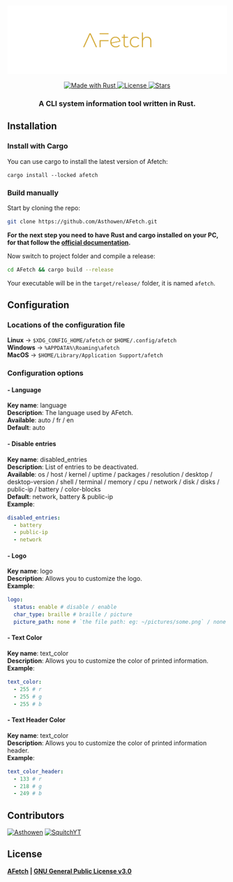 <!--suppress HtmlDeprecatedAttribute -->
<div align="center">
    <br>
    <img src="https://raw.githubusercontent.com/Asthowen/AFetch/main/.github/resources/banner.svg" align="center">
    <br>
    <br>
    <div>
        <a href="https://www.rust-lang.org/">
            <img src="https://img.shields.io/badge/Rust-000000?style=for-the-badge&logo=rust&logoColor=white" alt="Made with Rust">
        </a>
        <a href="https://github.com/Asthowen/AFetch/blob/main/LICENSE">
            <img src="https://img.shields.io/github/license/Asthowen/AFetch?style=for-the-badge" alt="License">
        </a>
        <a href="https://github.com/Asthowen/AFetch/stargazers">
            <img src="https://img.shields.io/github/stars/Asthowen/AFetch?style=for-the-badge" alt="Stars">
        </a>
    </div>
    <h3>
        <strong>A CLI system information tool written in Rust.</strong>
    </h3>
</div>

## Installation
### Install with Cargo
You can use cargo to install the latest version of Afetch:
```cargo
cargo install --locked afetch
```

### Build manually
Start by cloning the repo:
```bash
git clone https://github.com/Asthowen/AFetch.git
```
**For the next step you need to have Rust and cargo installed on your PC, for that follow the [official documentation](https://www.rust-lang.org/tools/install).**

Now switch to project folder and compile a release:
```bash
cd AFetch && cargo build --release
```

Your executable will be in the `target/release/` folder, it is named `afetch`.

## Configuration
### Locations of the configuration file
**Linux** -> `$XDG_CONFIG_HOME/afetch` or `$HOME/.config/afetch`
<br>
**Windows** -> `%APPDATA%\Roaming\afetch`
<br>
**MacOS** -> `$HOME/Library/Application Support/afetch`

### Configuration options
#### - Language
**Key name**: language
<br>
**Description**: The language used by AFetch.
<br>
**Available**: auto / fr / en
<br>
**Default**: auto

#### - Disable entries
**Key name**: disabled_entries
<br>
**Description**: List of entries to be deactivated.
<br>
**Available**: os / host / kernel / uptime / packages / resolution / desktop / desktop-version / shell / terminal / memory / cpu / network / disk / disks / public-ip / battery / color-blocks
<br>
**Default**: network, battery & public-ip
<br>
**Example**:
```yaml
disabled_entries:
  - battery
  - public-ip
  - network
```

#### - Logo
**Key name**: logo
<br>
**Description**: Allows you to customize the logo.
<br>
**Example**:
```yaml
logo:
  status: enable # disable / enable
  char_type: braille # braille / picture
  picture_path: none # `the file path: eg: ~/pictures/some.png` / none
```

#### - Text Color
**Key name**: text_color
<br>
**Description**: Allows you to customize the color of printed information.
<br>
**Example**:
```yaml
text_color:
  - 255 # r
  - 255 # g
  - 255 # b
```

#### - Text Header Color
**Key name**: text_color
<br>
**Description**: Allows you to customize the color of printed information header.
<br>
**Example**:
```yaml
text_color_header:
  - 133 # r
  - 218 # g
  - 249 # b
```

## Contributors
[<img width="45" src="https://avatars.githubusercontent.com/u/59535754?v=4" alt="Asthowen">](https://github.com/Asthowen)
[<img width="45" src="https://avatars.githubusercontent.com/u/63391793?v=4" alt="SquitchYT">](https://github.com/SquitchYT)

## License
**[AFetch](https://github.com/Asthowen/AFetch) | [GNU General Public License v3.0](https://github.com/Asthowen/AFetch/blob/main/LICENSE)**